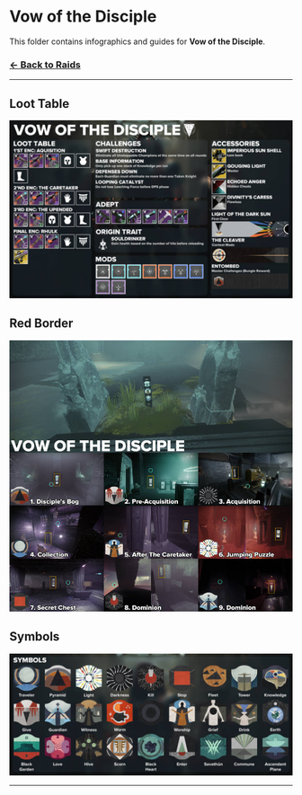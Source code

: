 # Vow of the Disciple

This folder contains infographics and guides for **Vow of the Disciple**.

### [← Back to Raids](../)
---

## Loot Table

![Loot Table](vow_loot.jpg)

## Red Border

![Red Border](vow_redborder.jpg)

## Symbols

![Symbols](vow_symbols.jpg)

---